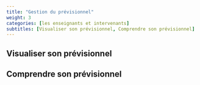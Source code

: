 ```yaml
---
title: "Gestion du prévisionnel"
weight: 3
categories: [les enseignants et intervenants]
subtitles: [Visualiser son prévisionnel, Comprendre son prévisionnel]
---
```


## Visualiser son prévisionnel

## Comprendre son prévisionnel
